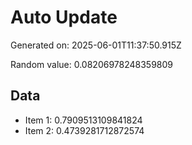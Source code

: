 # Auto Update

Generated on: 2025-06-01T11:37:50.915Z

Random value: 0.08206978248359809

## Data

- Item 1: 0.7909513109841824
- Item 2: 0.4739281712872574